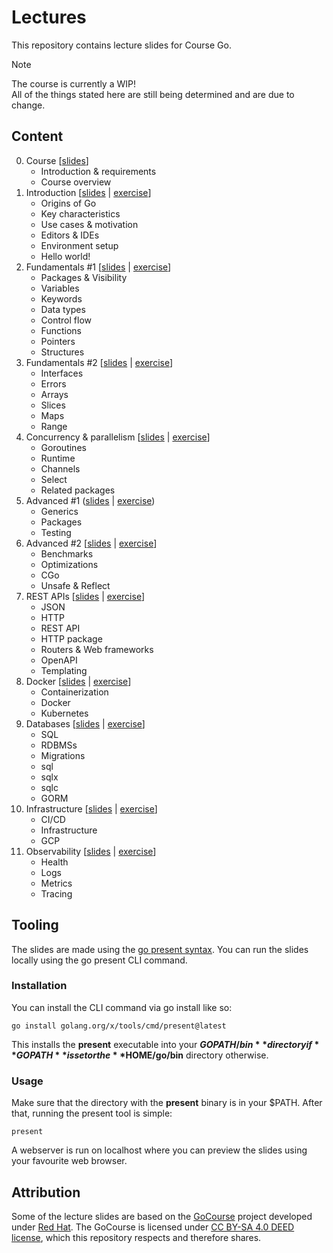 # Lectures

This repository contains lecture slides for Course Go.

> [!NOTE]
> The course is currently a WIP! \
> All of the things stated here are still being determined and are due to change.

## Content

0. Course [[slides](https://lectures.course-go.dev/00-course.slide)]
    - Introduction & requirements
    - Course overview
1. Introduction [[slides](https://lectures.course-go.dev/01-introduction.slide) | [exercise](https://github.com/course-go/exercises/blob/master/01-workspace-setup-and-project-basics/README.md)]
    - Origins of Go
    - Key characteristics
    - Use cases & motivation
    - Editors & IDEs
    - Environment setup
    - Hello world!
2. Fundamentals #1 [[slides](https://lectures.course-go.dev/02-fundamentals.slide) | [exercise](https://github.com/course-go/exercises/blob/master/02-simple-katas/README.md)]
    - Packages & Visibility
    - Variables
    - Keywords
    - Data types
    - Control flow
    - Functions
    - Pointers
    - Structures
3. Fundamentals #2 [[slides](https://lectures.course-go.dev/03-fundamentals.slide) | [exercise](https://github.com/course-go/exercises/blob/master/03-data-structures-katas/README.md)]
    - Interfaces
    - Errors
    - Arrays
    - Slices
    - Maps
    - Range
4. Concurrency & parallelism [[slides](https://lectures.course-go.dev/04-concurrency-and-parallelism.slide) | [exercise](https://github.com/course-go/exercises/blob/master/04-concurrency-and-parallelism/README.md)]
    - Goroutines
    - Runtime
    - Channels
    - Select
    - Related packages
5. Advanced #1 ([slides](https://lectures.course-go.dev/05-advanced.slide) | [exercise](https://github.com/course-go/exercises/blob/master/05-generics-and-testing/README.md))
    - Generics
    - Packages
    - Testing
6. Advanced #2 [[slides](https://lectures.course-go.dev/06-advanced.slide) | [exercise](https://github.com/course-go/exercises/blob/master/06-pprof/README.md)]
    - Benchmarks
    - Optimizations
    - CGo
    - Unsafe & Reflect
7. REST APIs [[slides](https://lectures.course-go.dev/07-rest-api.slide) | [exercise](https://github.com/course-go/exercises/blob/master/07-rest-api/README.md)]
    - JSON
    - HTTP
    - REST API
    - HTTP package
    - Routers & Web frameworks
    - OpenAPI
    - Templating
8. Docker [[slides](https://lectures.course-go.dev/08-docker.slide) | [exercise](https://github.com/course-go/exercises/blob/master/08-docker/README.md)]
    - Containerization 
    - Docker
    - Kubernetes
9. Databases [[slides](https://lectures.course-go.dev/09-databases.slide) | [exercise](https://github.com/course-go/exercises/blob/master/09-databases/README.md)]
    - SQL
    - RDBMSs
    - Migrations
    - sql
    - sqlx
    - sqlc
    - GORM
10. Infrastructure [[slides](https://lectures.course-go.dev/10-infrastructure.slide) | [exercise](https://github.com/course-go/exercises/blob/master/10-infrastructure/README.md)]
    - CI/CD
    - Infrastructure
    - GCP
11. Observability [[slides](https://lectures.course-go.dev/11-observability.slide) | [exercise](https://github.com/course-go/exercises/blob/master/11-observability/README.md)]
    - Health
    - Logs
    - Metrics
    - Tracing

## Tooling

The slides are made using the [go present syntax](https://pkg.go.dev/golang.org/x/tools/present).
You can run the slides locally using the go present CLI command.

### Installation

You can install the CLI command via go install like so:

```
go install golang.org/x/tools/cmd/present@latest
```

This installs the **present** executable into your 
**$GOPATH/bin** directory if **GOPATH** is set or the 
**$HOME/go/bin** directory otherwise.

### Usage

Make sure that the directory with the **present** binary is in your $PATH. After that, running the present tool is simple:

```
present
```

A webserver is run on localhost where you can preview the slides using your favourite web browser.

## Attribution

Some of the lecture slides are based on the [GoCourse](https://github.com/RedHatOfficial/GoCourse) 
project developed under [Red Hat](https://github.com/RedHatOfficial). The GoCourse is licensed under 
[CC BY-SA 4.0 DEED license](https://creativecommons.org/licenses/by-sa/4.0/deed.en), which this 
repository respects and therefore shares.


